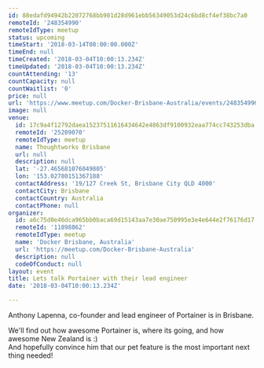 ```yaml
---
id: 88edafd94942b22072768bb901d28d961ebb56349053d24c6bd8cf4ef38bc7a0
remoteId: '248354990'
remoteIdType: meetup
status: upcoming
timeStart: '2018-03-14T08:00:00.000Z'
timeEnd: null
timeCreated: '2018-03-04T10:00:13.234Z'
timeUpdated: '2018-03-04T10:00:13.234Z'
countAttending: '13'
countCapacity: null
countWaitlist: '0'
price: null
url: 'https://www.meetup.com/Docker-Brisbane-Australia/events/248354990/'
image: null
venue:
  id: 17c9a4f12792daea15237511616434642e4863df9100932eaa774cc743253dba
  remoteId: '25209070'
  remoteIdType: meetup
  name: Thoughtworks Brisbane
  url: null
  description: null
  lat: '-27.465681076049805'
  lon: '153.02780151367188'
  contactAddress: '19/127 Creek St, Brisbane City QLD 4000'
  contactCity: Brisbane
  contactCountry: Australia
  contactPhone: null
organizer:
  id: a6c75d0e46dca965bb0baca69d15143aa7e30ae750995e3e4e644e2f76176d17
  remoteId: '11898862'
  remoteIdType: meetup
  name: 'Docker Brisbane, Australia'
  url: 'https://meetup.com/Docker-Brisbane-Australia'
  description: null
  codeOfConduct: null
layout: event
title: Lets talk Portainer with their lead engineer
date: '2018-03-04T10:00:13.234Z'

---
```

<p>Anthony Lapenna, co-founder and lead engineer of Portainer is in Brisbane.</p> <p>We'll find out how awesome Portainer is, where its going, and how awesome New Zealand is :)<br/>And hopefully convince him that our pet feature is the most important next thing needed!</p>
